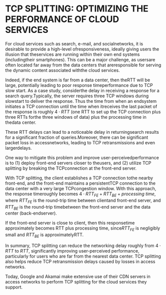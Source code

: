 # TCP SPLITTING: OPTIMIZING THE PERFORMANCE OF CLOUD SERVICES
For cloud services such as search, e-mail, and socialnetworks, it is desirable to provide a high-level ofresponsiveness, ideally giving users the illusion that theservices are running within their own end systems (includingtheir smartphones). This can be a major challenge, as usersare often located far away from the data centers that areresponsible for serving the dynamic content associated withthe cloud services.

Indeed, if the end system is far from a data center, then theRTT will be large, potentially leading to poor response timeperformance due to TCP slow start. As a case study, considerthe delay in receiving a response for a search query.Typically, the server requires three TCP windows during slowstart to deliver the response. Thus the time from when an endsystem initiates a TCP connection until the time when itreceives the last packet of the response is roughly $4 \cdot RTT$ (one RTT to set up the TCP connection plus three RTTs forthe three windows of data) plus the processing time in thedata center.

These RTT delays can lead to a noticeable delay in returningsearch results for a significant fraction of queries.Moreover, there can be significant packet loss in accessnetworks, leading to TCP retransmissions and even largerdelays.

One way to mitigate this problem and improve user-perceivedperformance is to (1) deploy front-end servers closer to theusers, and (2) utilize TCP splitting by breaking the TCPconnection at the front-end server.

With TCP splitting, the client establishes a TCP connection tothe nearby front-end, and the front-end maintains a persistentTCP connection to the data center with a very large TCPcongestion window. With this approach, the response timeroughly becomes $4 \cdot RTT_{FE} + RTT_{BE} + processing\ time$, where $RTT_{FE}$ is the round-trip time between clientand front-end server, and $RTT_{BE}$ is the round-trip timebetween the front-end server and the data center (back-endserver).

If the front-end server is close to client, then this responsetime approximately becomes RTT plus processing time, since$RTT_{FE}$ is negligibly small and $RTT_{BE}$ is approximatelyRTT.

In summary, TCP splitting can reduce the networking delay roughly from $4 \cdot RTT$ to $RTT$, significantly improving user-perceived performance, particularly for users who are far from the nearest data center. TCP splitting also helps reduce TCP retransmission delays caused by losses in access networks.

Today, Google and Akamai make extensive use of their CDN servers in access networks to perform TCP splitting for the cloud services they support.
